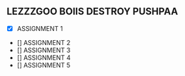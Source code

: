 ## LEZZZGOO BOIIS DESTROY PUSHPAA

- [X] ASSIGNMENT 1
- [] ASSIGNMENT 2
- [] ASSIGNMENT 3
- [] ASSIGNMENT 4
- [] ASSIGNMENT 5
